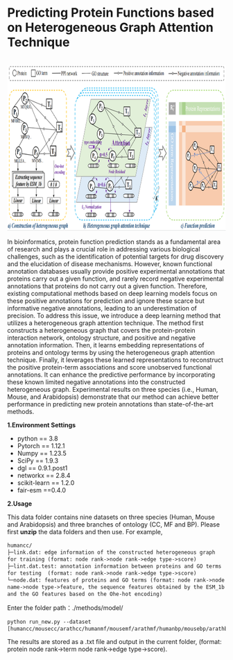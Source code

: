 # Predicting Protein Functions based on Heterogeneous Graph Attention Technique
<p align="center">
    <br>
    <img src="./fig/DeepHGAT.png?raw=true" width="800" height="381"/>
    <br>
</p>

In bioinformatics, protein function prediction stands as a fundamental area of research and plays a crucial role in addressing various biological challenges, such as the identification of potential targets for drug discovery and the elucidation of disease mechanisms. However, known functional annotation databases usually provide positive experimental annotations that proteins carry out a given function, and rarely record negative experimental annotations that proteins do not carry out a given function. Therefore, existing computational methods based on deep learning models focus on these positive annotations for prediction and ignore these scarce but informative negative annotations, leading to an underestimation of precision. To address this issue, we introduce a deep learning method that utilizes a heterogeneous graph attention technique. The method first constructs a heterogeneous graph that covers the protein-protein interaction network, ontology structure, and positive and negative annotation information. Then, it learns embedding representations of proteins and ontology terms by using the heterogeneous graph attention technique. Finally, it leverages these learned representations to reconstruct the positive protein-term associations and score unobserved functional annotations. It can enhance the predictive performance by incorporating these known limited negative annotations into the constructed heterogeneous graph. Experimental results on three species (i.e., Human, Mouse, and Arabidopsis) demonstrate that our method can achieve better performance in predicting new protein annotations than state-of-the-art methods. 

**1.Environment Settings**

* python == 3.8  
* Pytorch == 1.12.1
* Numpy == 1.23.5 
* SciPy == 1.9.3 
* dgl == 0.9.1.post1 
* networkx == 2.8.4
* scikit-learn == 1.2.0 
* fair-esm ==0.4.0

**2.Usage**

This data folder contains nine datasets on three species (Human, Mouse and Arabidopsis) and three branches of ontology (CC, MF and BP). Please first **unzip** the data folders and then use. For example,
````
humancc/
├─link.dat: edge information of the constructed heterogeneous graph for training (format: node rank->node rank->edge type->score)   
├─lint.dat.test: annotation information between proteins and GO terms for testing  (format: node rank->node rank->edge type->score)  
└─node.dat: features of proteins and GO terms (format: node rank->node name->node type->feature, the sequence features obtained by the ESM_1b and the GO features based on the Ohe-hot encoding)
````
Enter the folder path：./methods/model/
````
python run_new.py --dataset [humancc/mousecc/arathcc/humanmf/mousemf/arathmf/humanbp/mousebp/arathbp]
````
The results are stored as a .txt file and output in the current folder, (format: protein node rank->term node rank->edge type->score).

